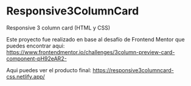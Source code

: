 # Responsive3ColumnCard
Responsive 3 column card (HTML y CSS)

Este proyecto fue realizado en base al desafío de Frontend Mentor que puedes encontrar aqui:
https://www.frontendmentor.io/challenges/3column-preview-card-component-pH92eAR2-

Aqui puedes ver el producto final:
https://responsive3columncard-css.netlify.app/
